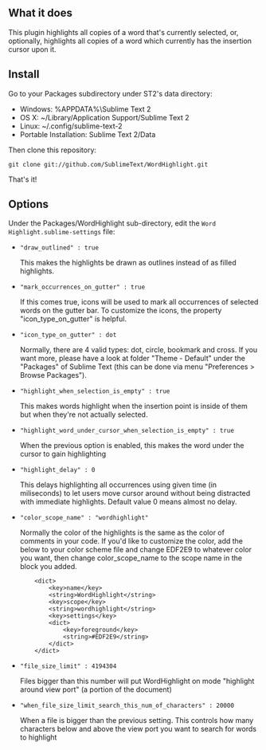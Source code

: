 What it does
------------

This plugin highlights all copies of a word that's currently selected, or,
optionally, highlights all copies of a word which currently has the insertion cursor upon it.

Install
-------

Go to your Packages subdirectory under ST2's data directory:

* Windows: %APPDATA%\Sublime Text 2
* OS X: ~/Library/Application Support/Sublime Text 2
* Linux: ~/.config/sublime-text-2
* Portable Installation: Sublime Text 2/Data

Then clone this repository:

    git clone git://github.com/SublimeText/WordHighlight.git

That's it!

Options
-------

Under the Packages/WordHighlight sub-directory, edit the `Word Highlight.sublime-settings` file:

*	`"draw_outlined" : true`

	This makes the highlights be drawn as outlines instead of as filled
	highlights.
*	`"mark_occurrences_on_gutter" : true`

	If this comes true, icons will be used to mark all occurrences of selected words on the gutter bar.
	To customize the icons, the property "icon_type_on_gutter" is helpful.

*	`"icon_type_on_gutter" : dot`

	Normally, there are 4 valid types: dot, circle, bookmark and cross. If you want more, please
	have a look at folder "Theme - Default" under the "Packages" of Sublime Text (this can be done
    via menu "Preferences > Browse Packages").

*	`"highlight_when_selection_is_empty" : true`

	This makes words highlight when the insertion point is inside of them but when
	they're not actually selected.

*	`"highlight_word_under_cursor_when_selection_is_empty" : true`

	When the previous option is enabled, this makes the word under the cursor to gain highlighting

*	`"highlight_delay" : 0`

	This delays highlighting all occurrences using given time (in miliseconds) to let users move cursor
	around without being distracted with immediate highlights. Default value 0 means almost no delay.

*	`"color_scope_name" : "wordhighlight"`

	Normally the color of the highlights is the same as the color of comments in
	your code. If you'd like to customize the color, add the below to your color
	scheme file and change EDF2E9 to whatever color you want, then change
	color_scope_name to the scope name in the block you added.

			<dict>
				<key>name</key>
				<string>WordHighlight</string>
				<key>scope</key>
				<string>wordhighlight</string>
				<key>settings</key>
				<dict>
					<key>foreground</key>
					<string>#EDF2E9</string>
				</dict>
			</dict>

* `"file_size_limit" : 4194304`

	Files bigger than this number will put WordHighlight on mode "highlight around view port" (a portion of the document)

* `"when_file_size_limit_search_this_num_of_characters" : 20000`

	When a file is bigger than the previous setting. This controls how many characters below and above the  view port you want to search for words to highlight

